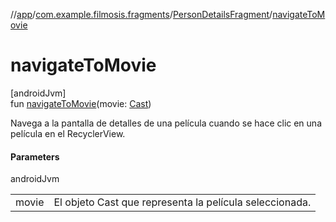 //[app](../../../index.md)/[com.example.filmosis.fragments](../index.md)/[PersonDetailsFragment](index.md)/[navigateToMovie](navigate-to-movie.md)

# navigateToMovie

[androidJvm]\
fun [navigateToMovie](navigate-to-movie.md)(movie: [Cast](../../com.example.filmosis.data.model.tmdb/-cast/index.md))

Navega a la pantalla de detalles de una película cuando se hace clic en una película en el RecyclerView.

#### Parameters

androidJvm

| | |
|---|---|
| movie | El objeto Cast que representa la película seleccionada. |
